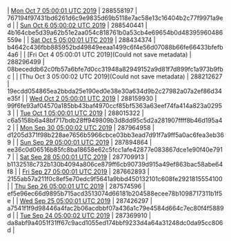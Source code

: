| [Mon Oct  7 05:00:01 UTC 2019](https://transfer.sh/difFp/dashninja-dbdump-20191007070001.tar.bz2) | 288558197 | 767194f97431bd6261d6c9e9835d69b5118e7ac58e13c16404b2c77f9971a9ed | 
| [Sun Oct  6 05:00:02 UTC 2019](https://transfer.sh/UFb19/dashninja-dbdump-20191006070002.tar.bz2) | 288540441 | 4b164cbe5d39a62b51e2aa054c818761b0a53cb4e69654b0d48395960486559e | 
| [Sat Oct  5 05:00:01 UTC 2019](https://transfer.sh/XeD4v/dashninja-dbdump-20191005070001.tar.bz2) | 288434374 | b4642c436fbb885952bd49849eeaa1499c6f4e56d07088b66fe66433bfefb4a6 | 
| [Fri Oct  4 05:00:01 UTC 2019](Could not save metadata) | 288296499 | 08beceddb62c0fb57a6bfe7d0cc31948a82949152a9d81f7d899fc1a973b9fbc | 
| [Thu Oct  3 05:00:02 UTC 2019](Could not save metadata) | 288212627 | 19ecdd054865ea2bbda25e190ed0e38e30a634d9b2c27982a07a2ef86d34e35f | 
| [Wed Oct  2 05:00:01 UTC 2019](https://transfer.sh/T4bQ5/dashninja-dbdump-20191002070001.tar.bz2) | 288159930 | 99f6fe93af04570a185bb43baf4970ccf85bf5363a63eef74fa414a823a02953 | 
| [Tue Oct  1 05:00:01 UTC 2019](https://transfer.sh/1kBgu/dashninja-dbdump-20191001070001.tar.bz2) | 288015322 | c6a5158b6a48bf717bdb28ff949809b3d8dd95c5d2a281907ffff8b46d195a42 | 
| [Mon Sep 30 05:00:02 UTC 2019](https://transfer.sh/2lO4V/dashninja-dbdump-20190930070002.tar.bz2) | 287964958 | d1205d371f98b228ae7656b5966cbce03bb3ead7d91f7a9ff5a0ac6fea3eb369 | 
| [Sun Sep 29 05:00:01 UTC 2019]() | 287894864 | ee36c0d06516b85fc8ba18658e62c5fcc1afe42877e083867dce1e90f40e7917 | 
| [Sat Sep 28 05:00:01 UTC 2019](https://transfer.sh/5wdft/dashninja-dbdump-20190928070001.tar.bz2) | 287709913 | b1132518c732b130b4094a806ce879ff6cb90739d915a49ef863bac58abe64f8 | 
| [Fri Sep 27 05:00:01 UTC 2019](https://transfer.sh/B9DMO/dashninja-dbdump-20190927070001.tar.bz2) | 287662893 | 2155ab57a211f0c8ef5e70edc9f5641a9bbd450132101c608fe2921815554100 | 
| [Thu Sep 26 05:00:01 UTC 2019](https://transfer.sh/kgJXg/dashninja-dbdump-20190926070001.tar.bz2) | 287574596 | ef5e96ec66d9895b715acd3513074d66181b204588ecee78b1098717311b1f5e | 
| [Wed Sep 25 05:00:01 UTC 2019](https://transfer.sh/MnZXR/dashninja-dbdump-20190925070001.tar.bz2) | 287426297 | a7541f1f9d98446a4fac2b06acdbbf07a436a1c79e4584d664c7ec80f4f5889d | 
| [Tue Sep 24 05:00:02 UTC 2019](https://transfer.sh/KNNVB/dashninja-dbdump-20190924070002.tar.bz2) | 287369910 | da8abf9a4051f31ff67c9acd1055ed174bbf9233d4a64a31248dc0da95cc806d | 
